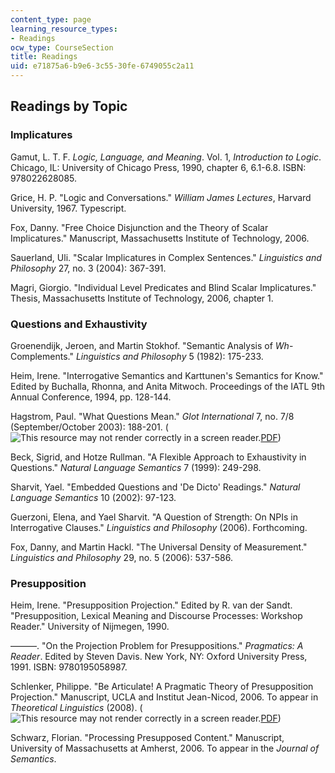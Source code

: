 ```yaml
---
content_type: page
learning_resource_types:
- Readings
ocw_type: CourseSection
title: Readings
uid: e71875a6-b9e6-3c55-30fe-6749055c2a11
---
```


Readings by Topic
-----------------

### Implicatures

Gamut, L. T. F. _Logic, Language, and Meaning_. Vol. 1, _Introduction to Logic_. Chicago, IL: University of Chicago Press, 1990, chapter 6, 6.1-6.8. ISBN: 978022628085.

Grice, H. P. "Logic and Conversations." _William James Lectures_, Harvard University, 1967. Typescript.

Fox, Danny. "Free Choice Disjunction and the Theory of Scalar Implicatures." Manuscript, Massachusetts Institute of Technology, 2006.

Sauerland, Uli. "Scalar Implicatures in Complex Sentences." _Linguistics and Philosophy_ 27, no. 3 (2004): 367-391.

Magri, Giorgio. "Individual Level Predicates and Blind Scalar Implicatures." Thesis, Massachusetts Institute of Technology, 2006, chapter 1.

### Questions and Exhaustivity

Groenendijk, Jeroen, and Martin Stokhof. "Semantic Analysis of _Wh_\-Complements." _Linguistics and Philosophy_ 5 (1982): 175-233.

Heim, Irene. "Interrogative Semantics and Karttunen's Semantics for Know." Edited by Buchalla, Rhonna, and Anita Mitwoch. Proceedings of the IATL 9th Annual Conference, 1994, pp. 128-144.

Hagstrom, Paul. "What Questions Mean." _Glot International_ 7, no. 7/8 (September/October 2003): 188-201. (![This resource may not render correctly in a screen reader.](/images/inacessible.gif)[PDF](http://www.bu.edu/linguistics/UG/hagstrom/papers/Hagstrom2003-glot.pdf))

Beck, Sigrid, and Hotze Rullman. "A Flexible Approach to Exhaustivity in Questions." _Natural Language Semantics_ 7 (1999): 249-298.

Sharvit, Yael. "Embedded Questions and 'De Dicto' Readings." _Natural Language Semantics_ 10 (2002): 97-123.

Guerzoni, Elena, and Yael Sharvit. "A Question of Strength: On NPIs in Interrogative Clauses." _Linguistics and Philosophy_ (2006). Forthcoming.

Fox, Danny, and Martin Hackl. "The Universal Density of Measurement." _Linguistics and Philosophy_ 29, no. 5 (2006): 537-586.

### Presupposition

Heim, Irene. "Presupposition Projection." Edited by R. van der Sandt. "Presupposition, Lexical Meaning and Discourse Processes: Workshop Reader." University of Nijmegen, 1990.

———. "On the Projection Problem for Presuppositions." _Pragmatics: A Reader_. Edited by Steven Davis. New York, NY: Oxford University Press, 1991. ISBN: 9780195058987.

Schlenker, Philippe. "Be Articulate! A Pragmatic Theory of Presupposition Projection." Manuscript, UCLA and Institut Jean-Nicod, 2006. To appear in _Theoretical Linguistics_ (2008). (![This resource may not render correctly in a screen reader.](/images/inacessible.gif)[PDF](http://www.sfs.uni-tuebingen.de/~cebert/teaching/09Presuppositions/Be%20Articulate%20+%20Commentaries%20(Schlenker).pdf))

Schwarz, Florian. "Processing Presupposed Content." Manuscript, University of Massachusetts at Amherst, 2006. To appear in the _Journal of Semantics_.